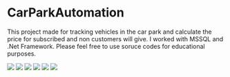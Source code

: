 # CarParkAutomation
This project made for tracking vehicles in the car park and calculate the price for subscribed and non customers will give. I worked with MSSQL and .Net Framework.
Please feel free to use soruce codes for educational purposes.

<img src="https://i.ibb.co/NZQMcd6/Whats-App-Image-2023-05-21-at-01-55-27.jpg">

<img src="https://i.ibb.co/r6Pz17F/Whats-App-Image-2023-05-21-at-01-55-35.jpg">

<img src="https://i.ibb.co/vYhHFSR/Whats-App-Image-2023-05-21-at-01-57-06.jpg">

<img src="https://i.ibb.co/g36XBjT/Whats-App-Image-2023-05-21-at-01-58-12.jpg">

<img src="https://i.ibb.co/Pw7Dkcm/Whats-App-Image-2023-05-21-at-01-58-59.jpg">

<img src="https://i.ibb.co/pWB3vHY/Whats-App-Image-2023-05-21-at-02-01-21.jpg">
